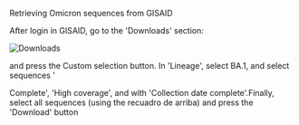 Retrieving Omicron sequences from GISAID

After login in GISAID, go to the 'Downloads' section:

![Downloads](http:/www.ub.edu/molevol/CG-MGG/Downloads.png)



and press the Custom selection button. In 'Lineage', select BA.1, and select sequences '

Complete', 'High coverage', and with 'Collection date complete'.Finally, select all sequences (using the recuadro de arriba) and press the 'Download' button
